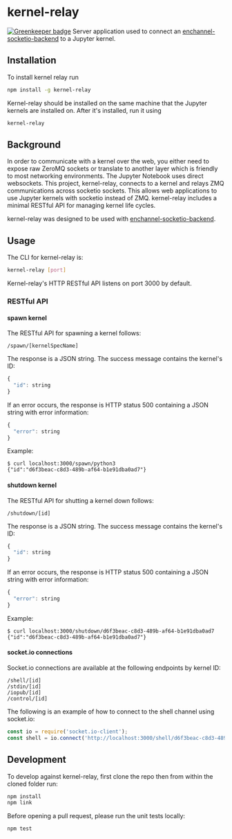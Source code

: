 # kernel-relay

[![Greenkeeper badge](https://badges.greenkeeper.io/nteract/kernel-relay.svg)](https://greenkeeper.io/)
Server application used to connect an
[enchannel-socketio-backend](https://github.com/nteract/enchannel-socketio-backend)
to a Jupyter kernel.

## Installation

To install kernel relay run

```bash
npm install -g kernel-relay
```

Kernel-relay should be installed on the same machine that the Jupyter kernels
are installed on.  After it's installed, run it using

```bash
kernel-relay
```

## Background
In order to communicate with a kernel over the web, you either need to expose
raw ZeroMQ sockets or translate to another layer which is friendly to most
networking environments. The Jupyter Notebook uses direct websockets.  This
project, kernel-relay, connects to a kernel and relays ZMQ communications across
socketio sockets.  This allows web applications to use Jupyter kernels with
socketio instead of ZMQ.  kernel-relay includes a minimal RESTful API for
managing kernel life cycles.

kernel-relay was designed to be used with
[enchannel-socketio-backend](https://github.com/nteract/enchannel-socketio-backend).

## Usage
The CLI for kernel-relay is:

```bash
kernel-relay [port]
```

Kernel-relay's HTTP RESTful API listens on port 3000 by default.

### RESTful API
#### spawn kernel
The RESTful API for spawning a kernel follows:

```
/spawn/[kernelSpecName]
```

The response is a JSON string.  The success message contains the kernel's ID:

```js
{
  "id": string
}
```

If an error occurs, the response is HTTP status 500 containing a JSON string with error information:

```js
{
  "error": string
}
```

Example:

```
$ curl localhost:3000/spawn/python3
{"id":"d6f3beac-c8d3-489b-af64-b1e91dba0ad7"}
```

#### shutdown kernel
The RESTful API for shutting a kernel down follows:

```
/shutdown/[id]
```

The response is a JSON string.  The success message contains the kernel's ID:

```js
{
  "id": string
}
```

If an error occurs, the response is HTTP status 500 containing a JSON string with error information:

```js
{
  "error": string
}
```

Example:

```
$ curl localhost:3000/shutdown/d6f3beac-c8d3-489b-af64-b1e91dba0ad7
{"id":"d6f3beac-c8d3-489b-af64-b1e91dba0ad7"}
```

#### socket.io connections
Socket.io connections are available at the following endpoints by kernel ID:

```
/shell/[id]
/stdin/[id]
/iopub/[id]
/control/[id]
```

The following is an example of how to connect to the shell channel using socket.io:

```js
const io = require('socket.io-client');
const shell = io.connect('http://localhost:3000/shell/d6f3beac-c8d3-489b-af64-b1e91dba0ad7');
```

## Development
To develop against kernel-relay, first clone the repo then from within the
cloned folder run:

```bash
npm install
npm link
```

Before opening a pull request, please run the unit tests locally:

```bash
npm test
```
